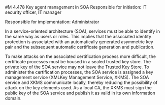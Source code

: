#M 4.478 Key agent management in SOA
Responsible for initiation: IT security officer, IT manager

Responsible for implementation: Administrator

In a service-oriented architecture (SOA), services must be able to identify in the same way as users or roles. This implies that the associated identity protection is associated with an automatically generated asymmetric key pair and the subsequent automatic certificate generation and publication.

To make attacks on the associated certification process more difficult, the certificate processes must be housed in a sealed trusted key store. The private key of the SOA service may not leave the Trusted Key Store. To administer the certification processes, the SOA service is assigned a key management service (XMLKey Management Service, XKMS). The SOA service and XKMS communicate locally, thereby reducing the possibility of attack on the key elements used. As a local CA, the XKMS must sign the public key of the SOA service and publish it as valid in its own information domain.



